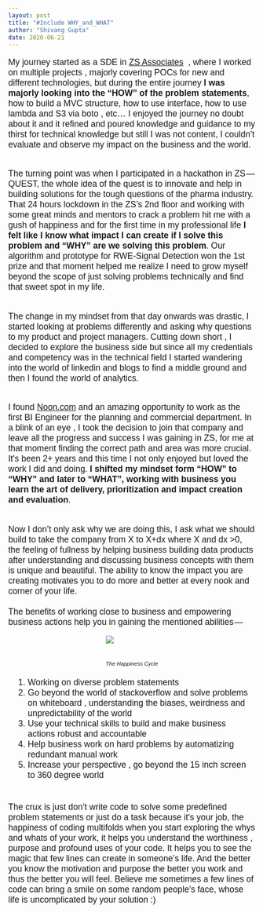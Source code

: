 ```yaml
---
layout: post
title: "#Include WHY_and_WHAT"
author: "Shivang Gupta"
date: 2020-06-21
---
```


<!-- Other stuff -->
<link href="https://fonts.googleapis.com/css2?family=Quicksand&display=swap" rel="stylesheet">
<main>
  <article>
    <p>
My journey started as a SDE in <a href ="www.zs.com"  target="_blank" >ZS Associates</a>  , where I worked on multiple projects , majorly covering POCs for new and different technologies, but during the entire journey <b>I was majorly looking into the “HOW” of the problem statements</b>, how to build a MVC structure, how to use interface, how to use lambda and S3 via boto , etc… I enjoyed the journey no doubt about it and it refined and poured knowledge and guidance to my thirst for technical knowledge but still I was not content, I couldn’t evaluate and observe my impact on the business and the world.<br/><br/>
    
The turning point was when I participated in a hackathon in ZS — QUEST, the whole idea of the quest is to innovate and help in building solutions for the tough questions of the pharma industry. That 24 hours lockdown in the ZS’s 2nd floor and working with some great minds and mentors to crack a problem hit me with a gush of happiness and for the first time in my professional life <b>I felt like I know what impact I can create if I solve this problem and “WHY” are we solving this problem</b>. Our algorithm and prototype for RWE-Signal Detection won the 1st prize and that moment helped me realize I need to grow myself beyond the scope of just solving problems technically and find that sweet spot in my life.<br/><br/>

The change in my mindset from that day onwards was drastic, I started looking at problems differently and asking why questions to my product and project managers. Cutting down short , I decided to explore the business side but since all my credentials and competency was in the technical field I started wandering into the world of linkedin and blogs to find a middle ground and then I found the world of analytics.<br/><br/>

I found <a href ="www.noon.com"  target="_blank" >Noon.com</a>  and an amazing opportunity to work as the first BI Engineer for the planning and commercial department. In a blink of an eye , I took the decision to join that company and leave all the progress and success I was gaining in ZS, for me at that moment finding the correct path and area was more crucial. It's been 2+ years and this time I not only enjoyed but loved the work I did and doing. <b>I shifted my mindset form “HOW” to “WHY” and later to “WHAT”, working with business you learn the art of delivery, prioritization and impact creation and evaluation</b>.<br/><br/>

 Now I don’t only ask why we are doing this, I ask what we should build to take the company from X to X+dx where X and dx >0, the feeling of fullness by helping business building data products after understanding and discussing business concepts with them is unique and beautiful. The ability to know the impact you are creating motivates you to do more and better at every nook and corner of your life.</br></br>
The benefits of working close to business and empowering business actions help you in gaining the mentioned abilities — 
<br/></p>
    <div class="image1"><img src="../../../../assets/images/theHappinessCycle.png"><p><br/><br/><i>The Happiness Cycle</i></p></div>
    <ol>
      <li>Working on diverse problem statements</li>
      <li>Go beyond the world of stackoverflow and solve problems on whiteboard , understanding the  biases, weirdness and unpredictability of the world</li>
      <li>Use your technical skills to build and make business actions robust and accountable</li>
      <li>Help business work on hard problems by automatizing redundant manual work </li>
      <li>Increase your perspective , go beyond the 15 inch screen to 360 degree world</li>
    </ol>
    <br/>
    <p>The crux is just don’t write code to solve some predefined problem statements or just do a task because it's your job, the happiness of coding multifolds when you start exploring the whys and whats of your work, it helps you understand the worthiness , purpose and profound uses of your code. It helps you to see the magic that few lines can create in someone’s life. And the better you know the motivation and purpose the better you work and thus the better you will feel. Believe me sometimes a few lines of code can bring a smile on some random people’s face, whose life is uncomplicated by your solution :) 
    </p>
  </article>
  <!-- <div>You can find me on Medium too - </div> -->
</main>

<!-- Personalization of the background Image -->
<style>
    .background{
      background: black url(https://www.clicdata.com/wp-content/uploads/2018/08/10.jpg) no-repeat center center; 
    }
    article p {
      font-family: 'Quicksand', sans-serif;
      font-size:1.25em;
    }
    article ol{
      font-family: 'Quicksand', sans-serif;
      font-size:1.25em;
      margin: 2%;
    }
    .image1 {
      display:grid;
      justify-content: center;
      align-items:center;
      text-align:center;
    }
    .image1 p{
      font-size: 0.8em;
    }
</style>
